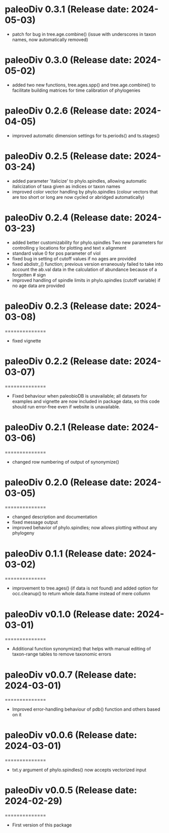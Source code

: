 # paleoDiv 0.3.1 (Release date: 2024-05-03)
* patch for bug in tree.age.combine() (issue with underscores in taxon names, now automatically removed)

# paleoDiv 0.3.0 (Release date: 2024-05-02)
* added two new functions, tree.ages.spp() and tree.age.combine() to facilitate building matrices for time calibration of phylogenies

# paleoDiv 0.2.6 (Release date: 2024-04-05)
* improved automatic dimension settings for ts.periods() and ts.stages()

# paleoDiv 0.2.5 (Release date: 2024-03-24)
* added parameter 'italicize' to phylo.spindles, allowing automatic italicization of taxa given as indices or taxon names
* improved color vector handling by phylo.spindles (colour vectors that are too short or long are now cycled or abridged automatically)

# paleoDiv 0.2.4 (Release date: 2024-03-23)
* added better customizability for phylo.spindles
    Two new parameters for controlling y locations for plotting and text x alignment
* standard value 0 for pos parameter of viol
* fixed bug in setting of cutoff values if no ages are provided
* fixed abdistr_() function; previous version erraneously failed to take into account the ab.val data in the calculation of abundance because of a forgotten # sign
* improved handling of spindle limits in phylo.spindles (cutoff variable) if no age data are provided

# paleoDiv 0.2.3 (Release date: 2024-03-08)
==============
* fixed vignette

# paleoDiv 0.2.2 (Release date: 2024-03-07)
==============
* Fixed behaviour when paleobioDB is unavailable; all datasets for examples and vignette are now included in package data, so this code should run error-free even if website is unavailable.

# paleoDiv 0.2.1 (Release date: 2024-03-06)
==============
* changed row numbering of output of synonymize()

# paleoDiv 0.2.0 (Release date: 2024-03-05)
==============
* changed description and documentation
* fixed message output
* improved behavior of phylo.spindles; now allows plotting without any phylogeny

# paleoDiv 0.1.1 (Release date: 2024-03-02)
==============

* improvement to tree.ages() (if data is not found) and added option for occ.cleanup() to return whole data.frame instead of mere collumn

# paleoDiv v0.1.0 (Release date: 2024-03-01)
==============

* Additional function synonymize() that helps with manual editing of taxon-range tables to remove taxonomic errors

# paleoDiv v0.0.7 (Release date: 2024-03-01)
==============

* Improved error-handling behaviour of pdb() function and others based on it

# paleoDiv v0.0.6 (Release date: 2024-03-01)
==============

* txt.y argument of phylo.spindles() now accepts vectorized input

# paleoDiv v0.0.5 (Release date: 2024-02-29)
==============

* First version of this package
 



